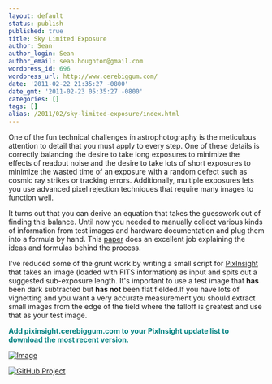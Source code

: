 ```yaml
---
layout: default
status: publish
published: true
title: Sky Limited Exposure
author: Sean
author_login: Sean
author_email: sean.houghton@gmail.com
wordpress_id: 696
wordpress_url: http://www.cerebiggum.com/
date: '2011-02-22 21:35:27 -0800'
date_gmt: '2011-02-23 05:35:27 -0800'
categories: []
tags: []
alias: /2011/02/sky-limited-exposure/index.html
---
```

One of the fun technical challenges in astrophotography is the meticulous attention to detail that you must apply to every step. One of these details is correctly balancing the desire to take long exposures to minimize the effects of readout noise and the desire to take lots of short exposures to minimize the wasted time of an exposure with a random defect such as cosmic ray strikes or tracking errors. Additionally, multiple exposures lets you use advanced pixel rejection techniques that require many images to function well.

It turns out that you can derive an equation that takes the guesswork out of finding this balance. Until now you needed to manually collect various kinds of information from test images and hardware documentation and plug them into a formula by hand. This [paper](http://www.hiddenloft.com/notes/SubExposures.pdf) does an excellent job explaining the ideas and formulas behind the process.

I've reduced some of the grunt work by writing a small script for [PixInsight](http://pixinsight.com) that takes an image (loaded with FITS information) as input and spits out a suggested sub-exposure length. It's important to use a test image that <strong>has</strong> been dark subtracted but <strong>has not</strong> been flat fielded.If you have lots of vignetting and you want a very accurate measurement you should extract small images from the edge of the field where the falloff is greatest and use that as your test image.

<strong><span style="color: #008080;">Add pixinsight.cerebiggum.com to your PixInsight update list to download the most recent version.</span></strong>

[![Image]({{site.url_root}}/assets/data/2010/11/SkyLimitedExposure-0.2.png)]({{site.url_root}}/assets/data/2010/11/SkyLimitedExposure-0.2.png)

[![GitHub Project]({{site.url_root}}/assets/data/2011/02/github.png)](https://github.com/seanhoughton/CalculateSkyLimitedExposure)
